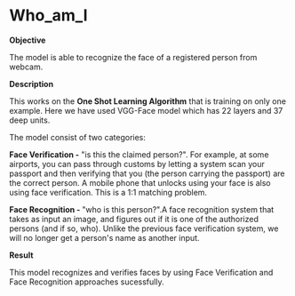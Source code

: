 # Who_am_I

<b> Objective </b>

The model is able to recognize the face of a registered person from webcam.

<b> Description </b>

This works on the <b>One Shot Learning Algorithm</b> that is training on only one example.
Here we have used VGG-Face model which has 22 layers and 37 deep units.

The model consist of two categories:

<b>Face Verification -</b> "is this the claimed person?". For example, at some airports, you can pass through customs by letting a system scan your passport and then verifying that you (the person carrying the passport) are the correct person. A mobile phone that unlocks using your face is also using face verification. This is a 1:1 matching problem.


<b>Face Recognition - </b>"who is this person?".A face recognition system that takes as input an image, and figures out if it is one of the authorized persons (and if so, who). Unlike the previous face verification system, we will no longer get a person's name as another input.



<b>Result</b>

This model recognizes and verifies faces by using Face Verification and Face Recognition approaches sucessfully.
